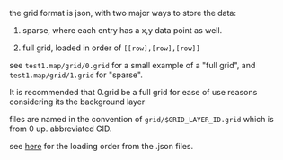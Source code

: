 the grid format is json, with two major ways to store the data: 

1. sparse, where each entry has a x,y data point as well.

2. full grid, loaded in order of `[[row],[row],[row]]`

see `test1.map/grid/0.grid` for a small example of a "full grid", and `test1.map/grid/1.grid` for "sparse".

It is recommended that 0.grid be a full grid for ease of use reasons considering its the background layer

files are named in the convention of `grid/$GRID_LAYER_ID.grid` which is from 0 up. abbreviated GID.

see [here](data_loading.markdown) for the loading order from the .json files.